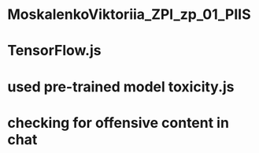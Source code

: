 # MoskalenkoViktoriia_ZPI_zp_01_PIIS
# TensorFlow.js
# used pre-trained model toxicity.js
# checking for offensive content in chat
